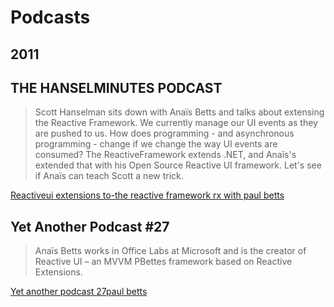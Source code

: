 ﻿---
Order: 30
---
# Podcasts

## 2011

## THE HANSELMINUTES PODCAST 

> Scott Hanselman sits down with Anaïs Betts and talks about extensing the Reactive Framework. We currently manage our UI events as they are pushed to us. How does programming - and asynchronous programming - change if we change the way UI events are consumed? The ReactiveFramework extends .NET, and Anaïs's extended that with his Open Source Reactive UI framework. Let's see if Anaïs can teach Scott a new trick.

[Reactiveui extensions to-the reactive framework rx with paul betts](https://www.hanselminutes.com/252/reactiveui-extensions-to-the-reactive-framework-rx-with-paul-betts)

## Yet Another Podcast #27

> Anaïs Betts works in Office Labs at Microsoft and is the creator of Reactive UI – an MVVM PBettes framework based on Reactive Extensions.

[Yet another podcast 27paul betts](https://jesseliberty.com/2011/03/07/yet-another-podcast-27paul-betts/)
